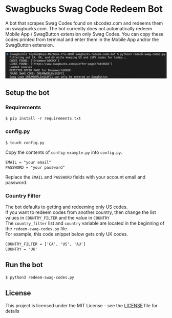 # Swagbucks Swag Code Redeem Bot

A bot that scrapes Swag Codes found on sbcodez.com and redeems them on swagbucks.com. The bot currently does not automatically redeem Mobile App / SwagButton extension only Swag Codes. You can copy these codes printed from terminal and enter them in the Mobile App and/or the SwagButton extension.

![Console output](images/console.png)


## Setup the bot

### Requirements

```
$ pip install -r requirements.txt
```

### config.py

```
$ touch config.py
```
Copy the contents of `config-example.py` into `config.py`.

```
EMAIL = "your email"
PASSWORD = "your password"
```

Replace the `EMAIL` and `PASSWORD` fields with your account email and password.

### Country Filter
The bot defaults to getting and redeeming only US codes.\
If you want to redeem codes from another country, then change the list values in `COUNTRY_FILTER` and the value in `COUNTRY`\
The `country_filter` list and `country` variable are located in the beginning of the `redeem-swag-codes.py` file.\
For example, this code snippet below gets only UK codes.
```
COUNTRY_FILTER = ['CA', 'US', 'AU']
COUNTRY = 'UK'
```


## Run the bot

```
$ python3 redeem-swag-codes.py
```

## License

This project is licensed under the MIT License - see the [LICENSE](LICENSE) file for details